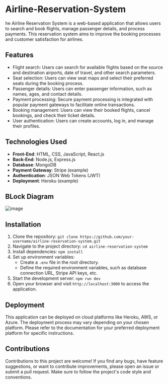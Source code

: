 # Airline-Reservation-System
he Airline Reservation System is a web-based application that allows users to search and book flights, manage passenger details, and process payments. This reservation system aims to improve the booking processes and customer satisfaction for airlines.

## Features

- Flight search: Users can search for available flights based on the source and destination airports, date of travel, and other search parameters.
- Seat selection: Users can view seat maps and select their preferred seats during the booking process.
- Passenger details: Users can enter passenger information, such as names, ages, and contact details.
- Payment processing: Secure payment processing is integrated with popular payment gateways to facilitate online transactions.
- Booking management: Users can view their booked flights, cancel bookings, and check their ticket details.
- User authentication: Users can create accounts, log in, and manage their profiles.

## Technologies Used

- **Front-End**: HTML, CSS, JavaScript, React.js
- **Back-End**: Node.js, Express.js
- **Database**: MongoDB
- **Payment Gateway**: Stripe (example)
- **Authentication**: JSON Web Tokens (JWT)
- **Deployment**: Heroku (example)

## BLock Diagram
![image](https://github.com/onurakgul48/Airline-Reservation-System/assets/74906633/f5f84537-553f-45cc-9d8a-68020d7ae4c2)
                                     
                                                                  
## Installation

1. Clone the repository: `git clone https://github.com/your-username/airline-reservation-system.git`
2. Navigate to the project directory: `cd airline-reservation-system`
3. Install dependencies: `npm install`
4. Set up environment variables:
   - Create a `.env` file in the root directory.
   - Define the required environment variables, such as database connection URL, Stripe API keys, etc.
5. Start the development server: `npm run dev`
6. Open your browser and visit `http://localhost:3000` to access the application.

## Deployment

This application can be deployed on cloud platforms like Heroku, AWS, or Azure. The deployment process may vary depending on your chosen platform. Please refer to the documentation for your preferred deployment platform for specific instructions.

## Contributions

Contributions to this project are welcome! If you find any bugs, have feature suggestions, or want to contribute improvements, please open an issue or submit a pull request. Make sure to follow the project's code style and conventions.

